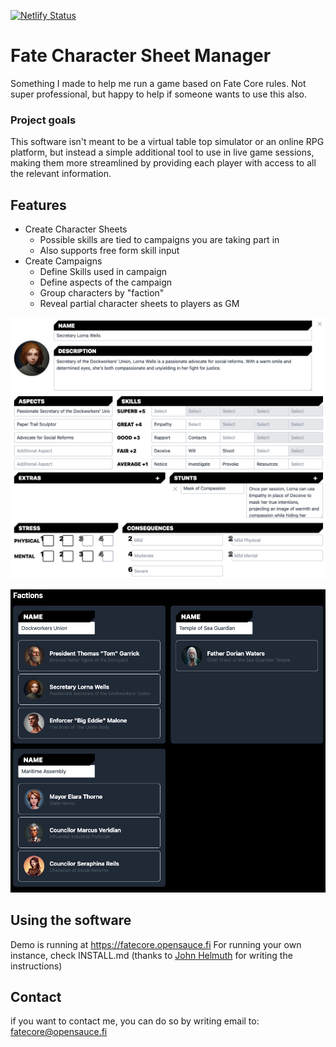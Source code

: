 [![Netlify Status](https://api.netlify.com/api/v1/badges/5ae5a3f4-6549-476d-94fb-bfd729632c74/deploy-status)](https://app.netlify.com/sites/fatecore/deploys)

# Fate Character Sheet Manager

Something I made to help me run a game based on Fate Core rules.
Not super professional, but happy to help if someone wants to use this also.

### Project goals

This software isn't meant to be a virtual table top simulator or an online RPG platform, but instead a simple additional tool to use in live game sessions, making them more streamlined by providing each player with access to all the relevant information.

## Features

- Create Character Sheets
  - Possible skills are tied to campaigns you are taking part in
  - Also supports free form skill input
- Create Campaigns
  - Define Skills used in campaign
  - Define aspects of the campaign
  - Group characters by "faction"
  - Reveal partial character sheets to players as GM

![Example sheet form the app](/readme/example_sheet.png?raw=true 'Example sheet form the app')

![Example of factions](/readme/faction_view.png?raw=true 'Example of factions')

## Using the software

Demo is running at https://fatecore.opensauce.fi
For running your own instance, check INSTALL.md (thanks to [John Helmuth](https://github.com/johnhelmuth) for writing the instructions)

## Contact

if you want to contact me, you can do so by writing email to: fatecore@opensauce.fi
